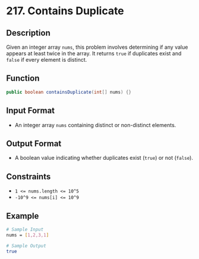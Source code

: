 # 217. Contains Duplicate

## Description

Given an integer array `nums`, this problem involves determining if any value appears at least twice in the array. It returns `true` if duplicates exist and `false` if every element is distinct.

## Function

```java
public boolean containsDuplicate(int[] nums) {}
```

## Input Format

- An integer array `nums` containing distinct or non-distinct elements.

## Output Format

- A boolean value indicating whether duplicates exist (`true`) or not (`false`).

## Constraints

- `1 <= nums.length <= 10^5`
- `-10^9 <= nums[i] <= 10^9`

## Example

```bash
# Sample Input
nums = [1,2,3,1]

# Sample Output
true
```

